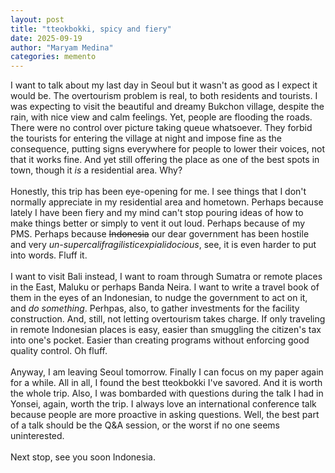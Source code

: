 ```yaml
---
layout: post
title: "tteokbokki, spicy and fiery"
date: 2025-09-19
author: "Maryam Medina"
categories: memento
---
```



I want to talk about my last day in Seoul but it wasn't as good as I expect it would be. The overtourism problem is real, to both residents and tourists. I was expecting to visit the beautiful and dreamy Bukchon village, despite the rain, with nice view and calm feelings. Yet, people are flooding the roads. There were no control over picture taking queue whatsoever. They forbid the tourists for entering the village at night and impose fine as the consequence, putting signs everywhere for people to lower their voices, not that it works fine. And yet still offering the place as one of the best spots in town, though it *is* a residential area. Why?<br>
<br>
Honestly, this trip has been eye-opening for me. I see things that I don't normally appreciate in my residential area and hometown. Perhaps because lately I have been fiery and my mind can't stop pouring ideas of how to make things better or simply to vent it out loud. Perhaps because of my PMS. Perhaps because ~~Indonesia~~ our dear government has been hostile and very *un-supercalifragilisticexpialidocious*, see, it is even harder to put into words. Fluff it.<br>
<br>
I want to visit Bali instead, I want to roam through Sumatra or remote places in the East, Maluku or perhaps Banda Neira. I want to write a travel book of them in the eyes of an Indonesian, to nudge the government to act on it, and *do something*. Perhpas, also, to gather investments for the facility construction. And, still, not letting overtourism takes charge. If only traveling in remote Indonesian places is easy, easier than smuggling the citizen's tax into one's pocket. Easier than creating programs without enforcing good quality control. Oh fluff.<br>
<br>
Anyway, I am leaving Seoul tomorrow. Finally I can focus on my paper again for a while. All in all, I found the best tteokbokki I've savored. And it is worth the whole trip. Also, I was bombarded with questions during the talk I had in Yonsei, again, worth the trip. I always love an international conference talk because people are more proactive in asking questions. Well, the best part of a talk should be the Q&A session, or the worst if no one seems uninterested.<br>
<br>
Next stop, see you soon Indonesia.